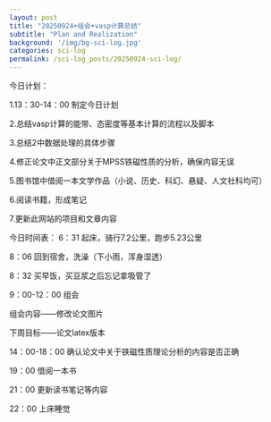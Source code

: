 ```yaml
---
layout: post
title: "20250924+组会+vasp计算总结"
subtitle: "Plan and Realization"
background: '/img/bg-sci-log.jpg'
categories: sci-log
permalink: /sci-log_posts/20250924-sci-log/
---
```


今日计划：

1.13：30-14：00 制定今日计划

2.总结vasp计算的能带、态密度等基本计算的流程以及脚本

3.总结2中数据处理的具体步骤

4.修正论文中正文部分关于MPSS铁磁性质的分析，确保内容无误

5.图书馆中借阅一本文学作品（小说、历史、科幻、悬疑、人文社科均可）

6.阅读书籍，形成笔记

7.更新此网站的项目和文章内容


今日时间表：
6：31 起床，骑行7.2公里，跑步5.23公里

8：06 回到宿舍，洗澡（下小雨，浑身湿透）

8：32 买早饭，买豆浆之后忘记拿吸管了

9：00-12：00 组会

组会内容——修改论文图片

下周目标——论文latex版本

14：00-18：00 确认论文中关于铁磁性质理论分析的内容是否正确

19：00 借阅一本书

21：00 更新读书笔记等内容

22：00 上床睡觉
